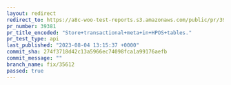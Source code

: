 ```yaml
---
layout: redirect
redirect_to: https://a8c-woo-test-reports.s3.amazonaws.com/public/pr/39381/api/index.html
pr_number: 39381
pr_title_encoded: "Store+transactional+meta+in+HPOS+tables."
pr_test_type: api
last_published: "2023-08-04 13:15:37 +0000"
commit_sha: 274f3718d42c13a5966ec74098fca1a99176aefb
commit_message: ""
branch_name: fix/35612
passed: true
---
```

